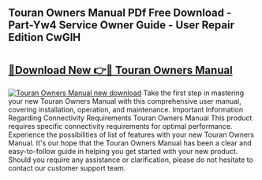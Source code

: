 ## Touran Owners Manual PDf Free Download - Part-Yw4 Service Owner Guide - User Repair Edition CwGlH

# <h2><a href="http://bc99040.oget.top/?id=Touran+Owners+Manual">🔗Download New 👉🔴 Touran Owners Manual</a></h2>

[![Touran Owners Manual new download](https://i.imgur.com/5g1atiW.png)](http://bc99040.oget.top/?id=Touran+Owners+Manual)
Take the first step in mastering your new Touran Owners Manual with this comprehensive user manual, covering installation, operation, and maintenance. Important Information Regarding Connectivity Requirements Touran Owners Manual This product requires specific connectivity requirements for optimal performance. Experience the possibilities of list of features with your new Touran Owners Manual. It's our hope that the Touran Owners Manual has been a clear and easy-to-follow guide in helping you get started with your new product. Should you require any assistance or clarification, please do not hesitate to contact our customer support team.
